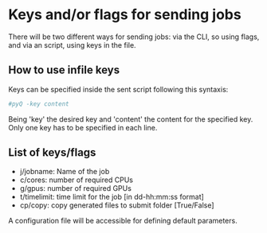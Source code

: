 # Keys and/or flags for sending jobs

There will be two different ways for sending jobs: via the CLI, so using flags, and via an script, using keys in the file.

## How to use infile keys

Keys can be specified inside the sent script following this syntaxis:

```bash
#pyQ -key content
```
Being 'key' the desired key and 'content' the content for the specified key. Only one key has to be specified in each line.

## List of keys/flags

- j/jobname: Name of the job
- c/cores: number of required CPUs
- g/gpus: number of required GPUs
- t/timelimit: time limit for the job [in dd-hh:mm:ss format]
- cp/copy: copy generated files to submit folder [True/False]

A configuration file will be accessible for defining default parameters.

